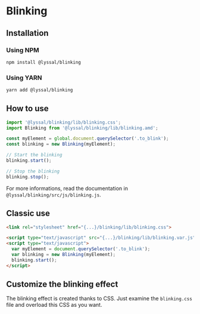 # Blinking


## Installation

### Using NPM

```bash
npm install @lyssal/blinking
```

### Using YARN

```bash
yarn add @lyssal/blinking
```


## How to use

```javascript
import '@lyssal/blinking/lib/blinking.css';
import Blinking from '@lyssal/blinking/lib/blinking.amd';

const myElement = global.document.querySelector('.to_blink');
const blinking = new Blinking(myElement);

// Start the blinking
blinking.start();

// Stop the blinking
blinking.stop();
```

For more informations, read the documentation in `@lyssal/blinking/src/js/blinking.js`.


## Classic use

```html
<link rel="stylesheet" href="{...}/blinking/lib/blinking.css">

<script type="text/javascript" src="{...}/blinking/lib/blinking.var.js"></script>
<script type="text/javascript">
  var myElement = document.querySelector('.to_blink');
  var blinking = new Blinking(myElement);
  blinking.start();
</script>
```


## Customize the blinking effect

The blinking effect is created thanks to CSS.
Just examine the `blinking.css` file and overload this CSS as you want.
